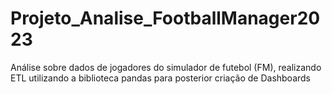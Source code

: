 # Projeto_Analise_FootballManager2023
Análise sobre dados de jogadores do simulador de futebol (FM), realizando ETL utilizando a biblioteca pandas para posterior criação de Dashboards 
